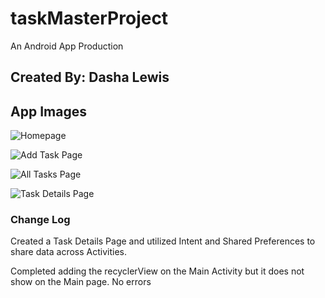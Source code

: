 # taskMasterProject

An Android App Production

## Created By: Dasha Lewis

## App Images

![Homepage](screenshots/homepage2.png)

![Add Task Page](screenshots/addTaskPage.png)

![All Tasks Page](screenshots/allTasksPage.png)

![Task Details Page](screenshots/taskDetails.png)

### Change Log

Created a Task Details Page and utilized Intent and Shared Preferences to share data across Activities.

Completed adding the recyclerView on the Main Activity but it does not show on the Main page. No errors 
